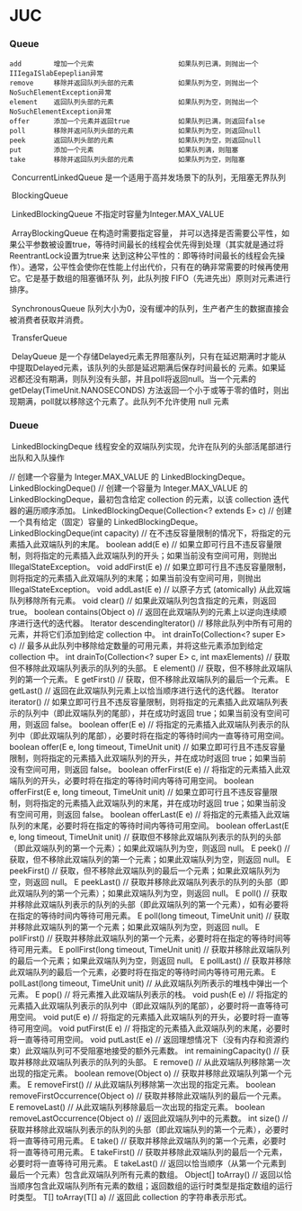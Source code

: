 # JUC

### Queue

	add        增加一个元索                     如果队列已满，则抛出一个IIIegaISlabEepeplian异常
	remove     移除并返回队列头部的元素    		  如果队列为空，则抛出一个NoSuchElementException异常
	element    返回队列头部的元素                如果队列为空，则抛出一个NoSuchElementException异常
	offer      添加一个元素并返回true            如果队列已满，则返回false
	poll       移除并返问队列头部的元素           如果队列为空，则返回null
	peek       返回队列头部的元素                如果队列为空，则返回null
	put        添加一个元素                     如果队列满，则阻塞
	take       移除并返回队列头部的元素           如果队列为空，则阻塞
​	ConcurrentLinkedQueue  是一个适用于高并发场景下的队列，无阻塞无界队列

​	BlockingQueue

​		LinkedBlockingQueue 不指定时容量为Integer.MAX_VALUE

​		ArrayBlockingQueue   在构造时需要指定容量， 并可以选择是否需要公平性，如果公平参数被设置true，等待时间最长的线程会优先得到处理（其实就是通过将ReentrantLock设置为true来 达到这种公平性的：即等待时间最长的线程会先操作）。通常，公平性会使你在性能上付出代价，只有在的确非常需要的时候再使用它。它是基于数组的阻塞循环队 列，此队列按 FIFO（先进先出）原则对元素进行排序。

​		SynchronousQueue       队列大小为0，没有缓冲的队列，生产者产生的数据直接会被消费者获取并消费。

​		TransferQueue  

​	DelayQueue 是一个存储Delayed元素无界阻塞队列，只有在延迟期满时才能从中提取Delayed元素，该队列的头部是延迟期满后保存时间最长的 元素。如果延迟都还没有期满，则队列没有头部，并且poll将返回null。当一个元素的 getDelay(TimeUnit.NANOSECONDS) 方法返回一个小于或等于零的值时，则出现期满，poll就以移除这个元素了。此队列不允许使用 null 元素

### Dueue

​	LinkedBlockingDeque  线程安全的双端队列实现，允许在队列的头部活尾部进行出队和入队操作



// 创建一个容量为 Integer.MAX_VALUE 的 LinkedBlockingDeque。
LinkedBlockingDeque()
// 创建一个容量为 Integer.MAX_VALUE 的 LinkedBlockingDeque，最初包含给定 collection 的元素，以该 collection 迭代器的遍历顺序添加。
LinkedBlockingDeque(Collection<? extends E> c)
// 创建一个具有给定（固定）容量的 LinkedBlockingDeque。
LinkedBlockingDeque(int capacity)
// 在不违反容量限制的情况下，将指定的元素插入此双端队列的末尾。
boolean add(E e)
// 如果立即可行且不违反容量限制，则将指定的元素插入此双端队列的开头；如果当前没有空间可用，则抛出 IllegalStateException。
void addFirst(E e)
// 如果立即可行且不违反容量限制，则将指定的元素插入此双端队列的末尾；如果当前没有空间可用，则抛出 IllegalStateException。
void addLast(E e)
// 以原子方式 (atomically) 从此双端队列移除所有元素。
void clear()
// 如果此双端队列包含指定的元素，则返回 true。
boolean contains(Object o)
// 返回在此双端队列的元素上以逆向连续顺序进行迭代的迭代器。
Iterator<E> descendingIterator()
// 移除此队列中所有可用的元素，并将它们添加到给定 collection 中。
int drainTo(Collection<? super E> c)
// 最多从此队列中移除给定数量的可用元素，并将这些元素添加到给定 collection 中。
int drainTo(Collection<? super E> c, int maxElements)
// 获取但不移除此双端队列表示的队列的头部。
E element()
// 获取，但不移除此双端队列的第一个元素。
E getFirst()
// 获取，但不移除此双端队列的最后一个元素。
E getLast()
// 返回在此双端队列元素上以恰当顺序进行迭代的迭代器。
Iterator<E> iterator()
// 如果立即可行且不违反容量限制，则将指定的元素插入此双端队列表示的队列中（即此双端队列的尾部），并在成功时返回 true；如果当前没有空间可用，则返回 false。
boolean offer(E e)
// 将指定的元素插入此双端队列表示的队列中（即此双端队列的尾部），必要时将在指定的等待时间内一直等待可用空间。
boolean offer(E e, long timeout, TimeUnit unit)
// 如果立即可行且不违反容量限制，则将指定的元素插入此双端队列的开头，并在成功时返回 true；如果当前没有空间可用，则返回 false。
boolean offerFirst(E e)
// 将指定的元素插入此双端队列的开头，必要时将在指定的等待时间内等待可用空间。
boolean offerFirst(E e, long timeout, TimeUnit unit)
// 如果立即可行且不违反容量限制，则将指定的元素插入此双端队列的末尾，并在成功时返回 true；如果当前没有空间可用，则返回 false。
boolean offerLast(E e)
// 将指定的元素插入此双端队列的末尾，必要时将在指定的等待时间内等待可用空间。
boolean offerLast(E e, long timeout, TimeUnit unit)
// 获取但不移除此双端队列表示的队列的头部（即此双端队列的第一个元素）；如果此双端队列为空，则返回 null。
E peek()
// 获取，但不移除此双端队列的第一个元素；如果此双端队列为空，则返回 null。
E peekFirst()
// 获取，但不移除此双端队列的最后一个元素；如果此双端队列为空，则返回 null。
E peekLast()
// 获取并移除此双端队列表示的队列的头部（即此双端队列的第一个元素）；如果此双端队列为空，则返回 null。
E poll()
// 获取并移除此双端队列表示的队列的头部（即此双端队列的第一个元素），如有必要将在指定的等待时间内等待可用元素。
E poll(long timeout, TimeUnit unit)
// 获取并移除此双端队列的第一个元素；如果此双端队列为空，则返回 null。
E pollFirst()
// 获取并移除此双端队列的第一个元素，必要时将在指定的等待时间等待可用元素。
E pollFirst(long timeout, TimeUnit unit)
// 获取并移除此双端队列的最后一个元素；如果此双端队列为空，则返回 null。
E pollLast()
// 获取并移除此双端队列的最后一个元素，必要时将在指定的等待时间内等待可用元素。
E pollLast(long timeout, TimeUnit unit)
// 从此双端队列所表示的堆栈中弹出一个元素。
E pop()
// 将元素推入此双端队列表示的栈。
void push(E e)
// 将指定的元素插入此双端队列表示的队列中（即此双端队列的尾部），必要时将一直等待可用空间。
void put(E e)
// 将指定的元素插入此双端队列的开头，必要时将一直等待可用空间。
void putFirst(E e)
// 将指定的元素插入此双端队列的末尾，必要时将一直等待可用空间。
void putLast(E e)
// 返回理想情况下（没有内存和资源约束）此双端队列可不受阻塞地接受的额外元素数。
int remainingCapacity()
// 获取并移除此双端队列表示的队列的头部。
E remove()
// 从此双端队列移除第一次出现的指定元素。
boolean remove(Object o)
// 获取并移除此双端队列第一个元素。
E removeFirst()
// 从此双端队列移除第一次出现的指定元素。
boolean removeFirstOccurrence(Object o)
// 获取并移除此双端队列的最后一个元素。
E removeLast()
// 从此双端队列移除最后一次出现的指定元素。
boolean removeLastOccurrence(Object o)
// 返回此双端队列中的元素数。
int size()
// 获取并移除此双端队列表示的队列的头部（即此双端队列的第一个元素），必要时将一直等待可用元素。
E take()
// 获取并移除此双端队列的第一个元素，必要时将一直等待可用元素。
E takeFirst()
// 获取并移除此双端队列的最后一个元素，必要时将一直等待可用元素。
E takeLast()
// 返回以恰当顺序（从第一个元素到最后一个元素）包含此双端队列所有元素的数组。
Object[] toArray()
// 返回以恰当顺序包含此双端队列所有元素的数组；返回数组的运行时类型是指定数组的运行时类型。
<T> T[] toArray(T[] a)
// 返回此 collection 的字符串表示形式。
